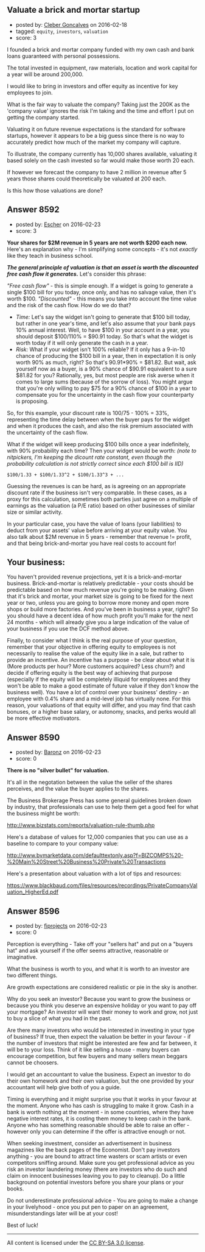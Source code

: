 ## Valuate a brick and mortar startup

- posted by: [Cleber Goncalves](https://stackexchange.com/users/50800/cleber-goncalves) on 2016-02-18
- tagged: `equity`, `investors`, `valuation`
- score: 3

I founded a brick and mortar company funded with my own cash and bank loans guaranteed with personal possessions.

The total invested in equipment, raw materials, location and work capital for a year will be around 200,000.

I would like to bring in investors and offer equity as incentive for key employees to join.

What is the fair way to valuate the company? Taking just the 200K as the 'company value' ignores the risk I'm taking and the time and effort I put on getting the company started.

Valuating it on future revenue expectations is the standard for software startups, however it appears to be a big guess since there is no way to accurately predict how much of the market my company will capture. 

To illustrate, the company currently has 10,000 shares available, valuating it based solely on the cash invested so far would make those worth 20 each.

If however we forecast the company to have 2 million in revenue after 5 years those shares could theoretically be valuated at 200 each.

Is this how those valuations are done? 


## Answer 8592

- posted by: [Escher](https://stackexchange.com/users/4623443/escher) on 2016-02-23
- score: 3

**Your shares for $2M revenue in 5 years are not worth $200 each now.** Here's an explanation why - I'm simplifying some concepts - it's not *exactly* like they teach in business school. 

***The general principle of valuation is that an asset is worth the discounted free cash flow it generates.*** Let's consider this phrase:

*"Free cash flow"* - this is simple enough. If a widget is going to generate a single $100 bill for you today, once only, and has no salvage value, then it's worth $100.
*"Discounted"* - this means you take into account the time value and the risk of the cash flow. How do we do that?

 - *Time:* Let's say the widget isn't going to generate that $100 bill today, but rather in one year's time, and let's also assume that your
   bank pays 10% annual interest. Well, to have $100 in your account in
   a year, you should deposit $100/110% = $90.91 today. So that's what the widget is worth today if it will only generate the cash in a year.
 - *Risk:* What if your widget isn't 100% reliable? If it only has a 9-in-10 chance of producing the $100 bill in a year, then in expectation it is only worth 90% as much, right? So that's 90.91*90% = $81.82. But wait, ask yourself now as a buyer, is a 90% chance of $90.91 equivalent to a sure $81.82 for you? Rationally, yes, but most people are risk averse when it comes to large sums (because of the sorrow of loss). You might argue that you're only willing to pay $75 for a 90% chance of $100 in a year to compensate you for the uncertainty in the cash flow your counterparty is proposing.

So, for this example, your discount rate is  100/75 - 100% = 33%, representing the time delay between when the buyer pays for the widget and when it produces the cash, and also the risk premium associated with the uncertainty of the cash flow.

What if the widget will keep producing $100 bills once a year indefinitely, with 90% probability each time? Then your widget would be worth: *(note to nitpickers, I'm keeping the dicount rate constant, even though the probability calculation is not strictly correct since each $100 bill is IID)*

    $100/1.33 + $100/1.33^2 + $100/1.33^3 + ...

Guessing the revenues is can be hard, as is agreeing on an appropriate discount rate if the business isn't very comparable. In these cases, as a proxy for this calculation, sometimes both parties just agree on a multiple of earnings as the valuation (a P/E ratio) based on other businesses of similar size or similar activity.

In your particular case, you have the value of loans (your liabilities) to deduct from your assets' value before arriving at your equity value. You also talk about $2M revenue in 5 years - remember that revenue != profit, and that being brick-and-mortar you have real costs to account for!

Your business:
--------------

You haven't provided revenue projections, yet it is a brick-and-mortar business. Brick-and-mortar is relatively predictable - your costs should be predictable based on how much revenue you're going to be making. Given that it's brick and mortar, your market size is going to be fixed for the next year or two, unless you are going to borrow more money and open more shops or build more factories. And you've been in business a year, right? So you should have a decent idea of how much profit you'll make for the next 24 months - which will already give you a large indication of the value of your business if you use the DCF method above.

Finally, to consider what I think is the real purpose of your question, remember that your objective in offering equity to employees is not necessarily to realise the value of the equity like in a sale, but rather to provide an incentive. An incentive has a purpose - be clear about what it is (More products per hour? More customers acquired? Less churn?) and decide if offering equity is the best way of achieving that purpose (especially if the equity will be completely illiquid for employees and they won't be able to make a good estimate of future value if they don't know the business well). You have a lot of control over your business' destiny - an employee with 0.4% share and a mid-level job has virtually none. For this reason, your valuations of that equity will differ, and you may find that cash bonuses, or a higher base salary, or autonomy, snacks, and perks would all be more effective motivators. 


## Answer 8590

- posted by: [Baronz](https://stackexchange.com/users/7281676/baronz) on 2016-02-23
- score: 0

**There is no "silver bullet" for valuation.**

It's all in the negotation between the value the seller of the shares perceives, and the value the buyer applies to the shares.

The Business Brokerage Press has some general guidelines broken down by industry, that professionals can use to help them get a good feel for what the business might be worth:

http://www.bizstats.com/reports/valuation-rule-thumb.php

Here's a database of values for 12,000 companies that you can use as a baseline to compare to your company value:

http://www.bvmarketdata.com/defaulttextonly.asp?f=BIZCOMPS%20-%20Main%20Street%20Business%20Private%20Transactions

Here's a presentation about valuation with a lot of tips and resources:

https://www.blackbaud.com/files/resources/recordings/PrivateCompanyValuation_HigherEd.pdf



## Answer 8596

- posted by: [fiprojects](https://stackexchange.com/users/5370155/fiprojects) on 2016-02-23
- score: 0

Perception is everything - Take off your "sellers hat" and put on a "buyers hat" and ask yourself if the offer seems attractive, reasonable or imaginative.

What the business is worth to you, and what it is worth to an investor are two different things. 

Are growth expectations are considered realistic or pie in the sky is another. 

Why do you seek an investor? Because you want to grow the business or because you think you deserve an expensive holiday or you want to pay off your mortgage? An investor will want their money to work and grow, not just to buy a slice of what you had in the past.

Are there many investors who would be interested in investing in your type of business? If true, then expect the valuation be better in your favour - if the number of investors that might be interested are few and far between, it will be to your loss. Think of it like selling a house - many buyers can encourage competition, but few buyers and many sellers mean beggars cannot be choosers.

I would get an accountant to value the business. Expect an investor to do their own homework and their own valuation, but the one provided by your accountant will help give both of you a guide. 

Timing is everything and it might surprise you that it works in your favour at the moment. Anyone who has cash is struggling to make it grow. Cash in a bank is worth nothing at the moment - in some countries, where they have negative interest rates, it is costing them money to keep cash in the bank. Anyone who has something reasonable should be able to raise an offer - however only you can determine if the offer is attractive enough or not.

When seeking investment, consider an advertisement in business magazines like the back pages of the Economist. Don't pay investors anything - you are bound to attract time wasters or scam artists or even competitors sniffing around. Make sure you get professional advice as you risk an investor laundering money (there are investors who do such and claim on innocent businesses leaving you to pay to cleanup). Do a little background on potential investors before you share your plans or your books.

Do not underestimate professional advice - You are going to make a change in your livelyhood - once you put pen to paper on an agreement, misunderstandings later will be at your cost!

Best of luck!



---

All content is licensed under the [CC BY-SA 3.0 license](https://creativecommons.org/licenses/by-sa/3.0/).

